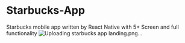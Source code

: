 # Starbucks-App
Starbucks mobile app written by React Native with  5+ Screen and full functionality
![Uploading starbucks app landing.png…]()

